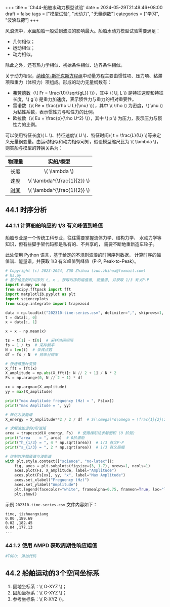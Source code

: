 +++
title = 'Ch44-船舶水动力模型试验'
date = 2024-05-29T21:49:46+08:00
draft = false
tags = ["模型试验", "水动力", "无量纲数"]
categories = ["学习", "波浪载荷"]
+++

风浪流中，水面船舶一般受到波浪的影响最大。船舶水动力模型试验需要满足：

* 几何相似；
* 运动相似；
* 动力相似。

除此之外，还有热力学相似、初始条件相似、边界条件相似。

关于动力相似，[纳维尔-斯托克斯方程组][2]中动量方程主要由惯性项、压力项、粘滞项和重力（体积力）项组成。形成的动力无量纲数有：

* [弗劳德数][1]（\\( Fr = \frac{U}{\sqrt{gL}} \\)），其中 \\( U, L \\)  是特征速度和特征长度，\\( g \\) 是重力加速度，表示惯性力与重力的相对重要性。
* 雷诺数（\\( Re = \frac{\rho U L}{\mu} \\)），其中 \\( \rho \\) 为密度，\\( \mu \\) 为粘性系数，表示惯性力与粘性力的比例。
* 欧拉数（\\( Eu = \frac{p}{\rho U^2} \\)），其中 \\( p \\) 为压力，表示压力与惯性力的比例。

可以使用特征长度\\( L \\)、特征速度\\( U \\)、特征时间\\( t = \frac{L}{U} \\)等来定义无量纲变量。由运动相似和动力相似可知，假设模型缩尺比为 \\( \lambda \\)，则实船与模型的转换关系为：

| 物理量 | 实船/模型 |
| :-: | :-: |
| 长度 | \\( \lambda \\) |
| 速度 | \\( \lambda^{\frac{1}{2}} \\) |
| [时间][3] | \\( \lambda^{\frac{1}{2}} \\) |

[1]: https://tongyi.aliyun.com/qianwen/?sessionId=f3b7a4a4ca8145a389c54342634a44d6
[2]: https://baike.baidu.com/item/%E7%BA%B3%E7%BB%B4-%E6%96%AF%E6%89%98%E5%85%8B%E6%96%AF%E6%96%B9%E7%A8%8B?fromModule=lemma_search-box
[3]: https://v.douyin.com/ijYhmLXW/

## 44.1 时序分析

### 44.1.1 计算船舶响应的 1/3 有义峰值到峰值

船舶专业是一个传统工科专业，往往需要掌握流体力学、结构力学、
水动力学等知识，但有些脚手架代码都是私有的、不共享的，
需要不断地重新造车轮子。

此处使用 Python 语言，基于给定的不规则波浪的时间序列数据，
计算时序的幅值谱、能量谱，并获取 1/3 有义峰值到峰值（P-P, Peak-to-Peak）。

```python
# Copyright (c) 2023-2024, ZUO Zhihua (zuo.zhihua@foxmail.com)
# hs.py
# 基于给定的时间序列 t, x , 获取时序的幅值谱, 能量谱, 并获取 1/3 有义P-P
import numpy as np
from scipy.fftpack import fft
import matplotlib.pyplot as plt
import scienceplots
from scipy.integrate import trapezoid

data = np.loadtxt("202310-time-series.csv", delimiter=",", skiprows=1, encoding="utf-8")
t = data[:, 0]
x = data[:, 1]

x = x - np.mean(x)

ts = t[1] - t[0]  # 采样时间间隔
fs = 1 / ts  # 采样频率
N = len(t)  # 采样点数
df = fs / N  # 频率分辨率

# 快速傅里叶变换
X_fft = fft(x)
X_amplitude = np.abs(X_fft)[: N // 2 + 1] / N * 2
Fs = np.arange(0, N // 2 + 1) * df

xx = np.argmax(X_amplitude)
yy = max(X_amplitude)

print("max Amplitude frequency (Hz) = ", Fs[xx])
print("max Amplitude = ", yy)

# 转化为波能谱
X_energy = X_amplitude**2 / 2 / df  # S(\omega)*d\omega = \frac{1}{2}\zeta(\omega)^2

# 求解波能谱的0阶谱矩
area = trapezoid(X_energy, Fs)  # 使用梯形法求解面积 (0 阶矩)
print("area    = ", area)  # 0阶谱矩
print("h_{1/3} = ", 4 * np.sqrt(area))  # 1/3 有义P-P
print("a_{1/3} = ", 2 * np.sqrt(area))  # 1/3 有义振幅

# 绘制时序幅值谱与波能谱
with plt.style.context(["science", "no-latex"]):
    fig, axes = plt.subplots(figsize=(3, 1.7), nrows=1, ncols=1)
    axes.plot(Fs, X_amplitude, label="Amplitude")
    axes.plot(Fs[xx], yy, "x", label="Max Amplitude")
    axes.set_xlabel("Frequency (Hz)")
    axes.set_ylabel("Amplitude")
    plt.legend(facecolor="white", framealpha=0.75, frameon=True, loc="lower right")
    plt.show()
```

示例 `202310-time-series.csv` 文件内容如下：

```csv
time, jizhuangxiang
0.00 ,189.69
0.02 ,182.45
0.04 ,177.13
...
```

### 44.1.2 使用 AMPD 获取周期性响应幅值

```python
#TODO: 添加代码
```

## 44.2 船舶运动的3个空间坐标系

1. 固地坐标系：\\( O-XYZ \\)；
2. 固船坐标系：\\( G-XYZ \\)；
3. 参考坐标系：\\( R-XYZ \\)。
